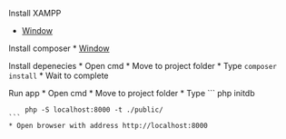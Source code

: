 
Install XAMPP
 * [Window](https://www.apachefriends.org/index.html)
 
Install composer
	* [Window](https://getcomposer.org/Composer-Setup.exe)
    
Install depenecies
	* Open cmd
    * Move to project folder
    * Type
    ```
    	composer install
    ```
    * Wait to complete

Run app
	* Open cmd
    * Move to project folder
    * Type
    ```
        php initdb
        
        php -S localhost:8000 -t ./public/
    ```
    * Open browser with address http://localhost:8000